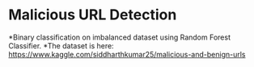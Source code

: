 # Malicious URL Detection

 *Binary classification on imbalanced dataset using Random Forest Classifier.
 *The dataset is here:  https://www.kaggle.com/siddharthkumar25/malicious-and-benign-urls
 

